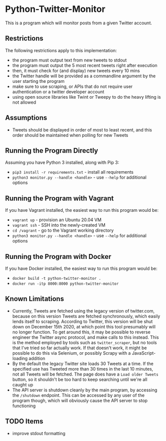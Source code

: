 # Python-Twitter-Monitor

This is a program which will monitor posts from a given Twitter account.

## Restrictions

The following restrictions apply to this implementation:

* the program must output text from new tweets to stdout
* the program must output the 5 most recent tweets right after execution
* then, it must check for (and display) new tweets every 10 mins
* the Twitter handle will be provided as a commandline argument by the user starting the program
* make sure to use scraping, or APIs that do not require user authentication or a twitter developer account
* using open source libraries like Twint or Tweepy to do the heavy lifting is not allowed

## Assumptions

* Tweets should be displayed in order of most to least recent, and this order
  should be maintained when polling for new Tweets

## Running the Program Directly

Assuming you have Python 3 installed, along with Pip 3:

* `pip3 install -r requirements.txt` - install all requirements
* `python3 monitor.py --handle <handle>` - use `--help` for additional options

## Running the Program with Vagrant

If you have Vagrant installed, the easiest way to run this program would be:

* `vagrant up` - provision an Ubuntu 20.04 VM
* `vagrant ssh` - SSH into the newly-created VM
* `cd /vagrant` - go to the Vagrant working directory
* `python3 monitor.py --handle <handle>` - use `--help` for additional options

## Running the Program with Docker

If you have Docker installed, the easiest way to run this program would be:

* `docker build -t python-twitter-monitor .`
* `docker run -itp 8000:8000 python-twitter-monitor`

## Known Limitations

* Currently, Tweets are fetched using the legacy version of twitter.com, because
  on this version Tweets are fetched synchronously, which easily lends itself to
  scraping. According to Twitter, this version will be shut down on December
  15th 2020, at which point this tool presumably will no longer function. To
  get around this, it may be possible to reverse engineer the Twitter async
  protocol, and make calls to this instead. This is the method employed by tools
  such as `twitter_scraper`, but no tools that I've tried so far actually work.
  If that doesn't work, it might be possible to do this via Selenium, or possibly
  Scrapy with a JavaScript-loading addition
* By the default the legacy Twitter site loads 30 Tweets at a time. If the specified
  use has Tweeted more than 30 times in the last 10 minutes, not all Tweets will
  be fetched. The page does have a `Load older Tweets` button, so it shouldn't be
  too hard to keep searching until we're all caught up
* The API server is shutdown cleanly by the main program, by accessing the
  `/shutdown` endpoint. This can be accessed by any user of the program though,
  which will obviously cause the API server to stop functioning

## TODO Items

* improve stdout formatting
